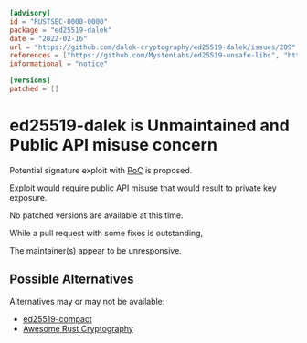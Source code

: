 ```toml
[advisory]
id = "RUSTSEC-0000-0000"
package = "ed25519-dalek"
date = "2022-02-16"
url = "https://github.com/dalek-cryptography/ed25519-dalek/issues/209"
references = ["https://github.com/MystenLabs/ed25519-unsafe-libs", "https://github.com/dalek-cryptography/ed25519-dalek/pull/205", "https://github.com/dalek-cryptography/ed25519-dalek/issues/192"]
informational = "notice"

[versions]
patched = []
```
# ed25519-dalek is Unmaintained and Public API misuse concern

Potential signature exploit with [PoC](https://github.com/MystenLabs/ed25519-unsafe-libs) is proposed.

Exploit would require public API misuse that would result to private key exposure.

No patched versions are available at this time.

While a pull request with some fixes is outstanding,

The maintainer(s) appear to be unresponsive.

## Possible Alternatives

Alternatives may or may not be available:

- [ed25519-compact](https://crates.io/crates/ed25519-compact)
- [Awesome Rust Cryptography](https://github.com/The-DevX-Initiative/RCIG_Coordination_Repo/blob/main/Awesome_Rust_Cryptography.md)